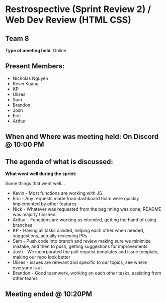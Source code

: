 # Restrospective (Sprint Review 2) / Web Dev Review (HTML CSS) 
## Team 8

**Type of meeting held**: Online

## Present Members:
- Nicholas Nguyen
- Kevin Kuang
- KP
- Ulises
- Sam
- Brandon 
- Josh
- Eric
- Arthur 

## When and Where was meeting held: On Discord @ 10:00 PM

## The agenda of what is discussed:

**What went well during the sprint:**

Some things that went well...
- Kevin - Most functions are working with JS
- Eric - Any requests made from dashboard team were quickly implemented by other features
- Nick - Whatever was requested from the beginning was done, README was majorly finished
- Arthur - Functions are working as intended, getting the hand of using branches
- KP - Having all tasks divided, helping each other when needed, suggestions, actually reviewing PRs
- Sam - Push code into branch and review making sure we minimize mistake, and then to push, getting suggestions for improvements
- Josh - We incorporated the pull request templates and issue template, making our repo look better
- Ulises - issues are relevant and specific to our topics, see where everyone is at
- Brandon - Good teamwork, working on each other tasks, assisting from other teams
## Meeting ended @ 10:20PM
